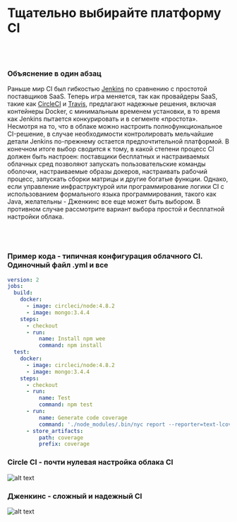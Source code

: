 # Тщательно выбирайте платформу CI

<br/><br/>

### Объяснение в один абзац

Раньше мир CI был гибкостью [Jenkins](https://jenkins.io/) по сравнению с простотой поставщиков SaaS. Теперь игра меняется, так как провайдеры SaaS, такие как [CircleCI](https://circleci.com/) и [Travis](https://travis-ci.org/), предлагают надежные решения, включая контейнеры Docker, с минимальным временем установки, в то время как Jenkins пытается конкурировать и в сегменте «простота». Несмотря на то, что в облаке можно настроить полнофункциональное CI-решение, в случае необходимости контролировать мельчайшие детали Jenkins по-прежнему остается предпочтительной платформой. В конечном итоге выбор сводится к тому, в какой степени процесс CI должен быть настроен: поставщики бесплатных и настраиваемых облачных сред позволяют запускать пользовательские команды оболочки, настраиваемые образы докеров, настраивать рабочий процесс, запускать сборки матрицы и другие богатые функции. Однако, если управление инфраструктурой или программирование логики CI с использованием формального языка программирования, такого как Java, желательны - Дженкинс все еще может быть выбором. В противном случае рассмотрите вариант выбора простой и бесплатной настройки облака.

<br/><br/>

### Пример кода - типичная конфигурация облачного CI. Одиночный файл .yml и все

```yaml
version: 2
jobs:
  build:
    docker:
      - image: circleci/node:4.8.2
      - image: mongo:3.4.4
    steps:
      - checkout
      - run:
          name: Install npm wee
          command: npm install
  test:
    docker:
      - image: circleci/node:4.8.2
      - image: mongo:3.4.4
    steps:
      - checkout
      - run:
          name: Test
          command: npm test
      - run:
          name: Generate code coverage
          command: './node_modules/.bin/nyc report --reporter=text-lcov'      
      - store_artifacts:
          path: coverage
          prefix: coverage

```

### Circle CI - почти нулевая настройка облака CI

![alt text](https://github.com/i0natan/nodebestpractices/blob/master/assets/images/circleci.png "API error handling")

### Дженкинс - сложный и надежный CI

![alt text](https://github.com/i0natan/nodebestpractices/blob/master/assets/images/jenkins_dashboard.png "API error handling")

<br/><br/>
